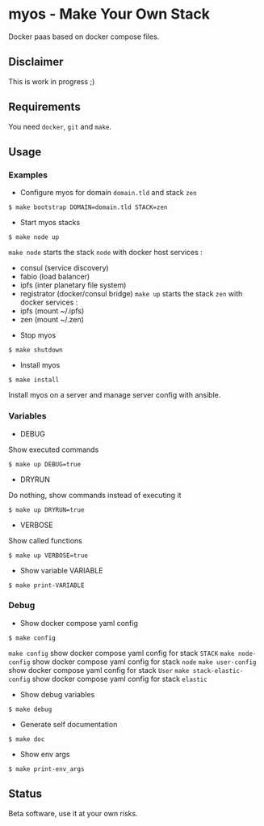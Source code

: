 # myos - Make Your Own Stack

Docker paas based on docker compose files.

## Disclaimer

This is work in progress ;)

## Requirements

You need `docker`, `git` and `make`.

## Usage

### Examples

* Configure myos for domain `domain.tld` and stack `zen`

```shell
$ make bootstrap DOMAIN=domain.tld STACK=zen
```

* Start myos stacks

```shell
$ make node up
```

`make node` starts the stack `node` with docker host services :
- consul (service discovery)
- fabio (load balancer)
- ipfs (inter planetary file system)
- registrator (docker/consul bridge)
`make up` starts the stack `zen` with docker services :
- ipfs (mount ~/.ipfs)
- zen (mount ~/.zen)

* Stop myos

```shell
$ make shutdown
```

* Install myos

```shell
$ make install
```

Install myos on a server and manage server config with ansible.

### Variables

* DEBUG

Show executed commands

```shell
$ make up DEBUG=true
```

* DRYRUN

Do nothing, show commands instead of executing it

```shell
$ make up DRYRUN=true
```

* VERBOSE

Show called functions

```shell
$ make up VERBOSE=true
```

* Show variable VARIABLE

```shell
$ make print-VARIABLE
```

### Debug

* Show docker compose yaml config

```shell
$ make config
```

`make config` show docker compose yaml config for stack `STACK`
`make node-config` show docker compose yaml config for stack `node`
`make user-config` show docker compose yaml config for stack `User`
`make stack-elastic-config` show docker compose yaml config for stack `elastic`

* Show debug variables

```shell
$ make debug
```

* Generate self documentation

```shell
$ make doc
```

* Show env args

```shell
$ make print-env_args
```

## Status

Beta software, use it at your own risks.
